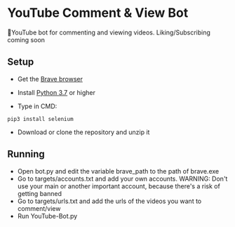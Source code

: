 # YouTube Comment & View Bot 
🤖YouTube bot for commenting and viewing videos. Liking/Subscribing coming soon

## Setup

* Get the [Brave browser](https://brave.com/)
* Install [Python 3.7](https://www.python.org/downloads/) or higher

* Type in CMD:

```
pip3 install selenium 
```

* Download or clone the repository and unzip it

## Running
* Open bot.py and edit the variable brave_path to the path of brave.exe
* Go to targets/accounts.txt and add your own accounts. WARNING: Don't use your main or another important account, because there's a risk of getting banned
* Go to targets/urls.txt and add the urls of the videos you want to comment/view
* Run YouTube-Bot.py
